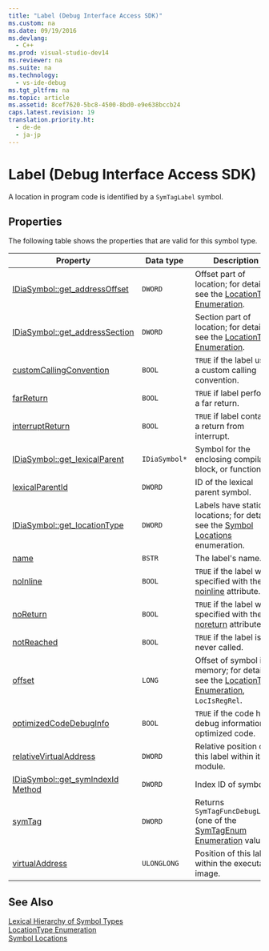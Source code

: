 ```yaml
---
title: "Label (Debug Interface Access SDK)"
ms.custom: na
ms.date: 09/19/2016
ms.devlang: 
  - C++
ms.prod: visual-studio-dev14
ms.reviewer: na
ms.suite: na
ms.technology: 
  - vs-ide-debug
ms.tgt_pltfrm: na
ms.topic: article
ms.assetid: 8cef7620-5bc8-4500-8bd0-e9e638bccb24
caps.latest.revision: 19
translation.priority.ht: 
  - de-de
  - ja-jp
---
```

# Label (Debug Interface Access SDK)
A location in program code is identified by a `SymTagLabel` symbol.  
  
## Properties  
 The following table shows the properties that are valid for this symbol type.  
  
|Property|Data type|Description|  
|--------------|---------------|-----------------|  
|[IDiaSymbol::get_addressOffset](../vs140/IDiaSymbol--get_addressOffset.md)|`DWORD`|Offset part of location; for details, see the [LocationType Enumeration](../vs140/LocationType.md).|  
|[IDiaSymbol::get_addressSection](../vs140/IDiaSymbol--get_addressSection.md)|`DWORD`|Section part of location; for details, see the [LocationType Enumeration](../vs140/LocationType.md).|  
|[customCallingConvention](../vs140/IDiaSymbol--get_customCallingConvention.md)|`BOOL`|`TRUE` if the label uses a custom calling convention.|  
|[farReturn](../vs140/IDiaSymbol--get_farReturn.md)|`BOOL`|`TRUE` if label performs a far return.|  
|[interruptReturn](../vs140/IDiaSymbol--get_interruptReturn.md)|`BOOL`|`TRUE` if label contains a return from interrupt.|  
|[IDiaSymbol::get_lexicalParent](../vs140/IDiaSymbol--get_lexicalParent.md)|`IDiaSymbol*`|Symbol for the enclosing compiland, block, or function.|  
|[lexicalParentId](../vs140/IDiaSymbol--get_lexicalParentId.md)|`DWORD`|ID of the lexical parent symbol.|  
|[IDiaSymbol::get_locationType](../vs140/IDiaSymbol--get_locationType.md)|`DWORD`|Labels have static locations; for details, see the [Symbol Locations](../vs140/Symbol-Locations.md) enumeration.|  
|[name](../vs140/IDiaSymbol--get_name.md)|`BSTR`|The label's name.|  
|[noInline](../vs140/IDiaSymbol--get_noInline.md)|`BOOL`|`TRUE` if the label was specified with the [noinline](../vs140/noinline.md) attribute.|  
|[noReturn](../vs140/IDiaSymbol--get_noReturn.md)|`BOOL`|`TRUE` if the label was specified with the [noreturn](../vs140/noreturn.md) attribute.|  
|[notReached](../vs140/IDiaSymbol--get_notReached.md)|`BOOL`|`TRUE` if the label is never called.|  
|[offset](../vs140/IDiaSymbol--get_offset.md)|`LONG`|Offset of symbol in memory; for details, see the [LocationType Enumeration](../vs140/LocationType.md), `LocIsRegRel`.|  
|[optimizedCodeDebugInfo](../vs140/IDiaSymbol--get_optimizedCodeDebugInfo.md)|`BOOL`|`TRUE` if the code has debug information for optimized code.|  
|[relativeVirtualAddress](../vs140/IDiaSymbol--get_relativeVirtualAddress.md)|`DWORD`|Relative position of this label within its module.|  
|[IDiaSymbol::get_symIndexId Method](../vs140/IDiaSymbol--get_symIndexId.md)|`DWORD`|Index ID of symbol.|  
|[symTag](../vs140/IDiaSymbol--get_symTag.md)|`DWORD`|Returns `SymTagFuncDebugLabel` (one of the [SymTagEnum Enumeration](../vs140/SymTagEnum.md) values).|  
|[virtualAddress](../vs140/IDiaSymbol--get_virtualAddress.md)|`ULONGLONG`|Position of this label within the executable image.|  
  
## See Also  
 [Lexical Hierarchy of Symbol Types](../vs140/Lexical-Hierarchy-of-Symbol-Types.md)   
 [LocationType Enumeration](../vs140/LocationType.md)   
 [Symbol Locations](../vs140/Symbol-Locations.md)